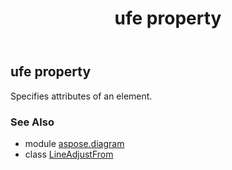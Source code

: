 ﻿---
title: ufe property
second_title: Aspose.Diagram for Python via .NET API References
description: 
type: docs
weight: 30
url: /python-net/aspose.diagram/lineadjustfrom/ufe/
is_root: false
---

## ufe property


Specifies attributes of an element.

### See Also
* module [aspose.diagram](../../)
* class [LineAdjustFrom](/diagram/python-net/aspose.diagram/lineadjustfrom)
